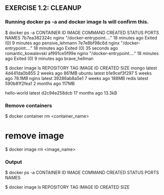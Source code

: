 ## EXERCISE 1.2: CLEANUP 

### Running docker ps -a and docker image ls will confirm this.
$ docker ps -a
CONTAINER ID   IMAGE     COMMAND                  CREATED          STATUS                      PORTS     NAMES
7b7ea382324c   nginx     "/docker-entrypoint.…"   18 minutes ago   Exited (0) 9 minutes ago              pensive_lehmann
7e7e8bf98c6d   nginx     "/docker-entrypoint.…"   18 minutes ago   Exited (0) 35 seconds ago             romantic_kowalevski
af991ce5f99e   nginx     "/docker-entrypoint.…"   18 minutes ago   Exited (0) 9 minutes ago              brave_hellman

$ docker image ls
REPOSITORY    TAG       IMAGE ID       CREATED         SIZE
mongo         latest    4d441da0b855   2 weeks ago     861MB
ubuntu        latest    b1e9cef3f297   5 weeks ago     78.1MB
nginx         latest    39286ab8a5e1   7 weeks ago     188MB
redis         latest    590b81f2fea1   2 months ago    117MB

hello-world   latest    d2c94e258dcb   17 months ago   13.3kB

### Remove containers
$ docker container rm <container_name>
# remove image
$ docker image rm <image_name>

### Output
$ docker ps -a
CONTAINER ID   IMAGE     COMMAND   CREATED   STATUS    PORTS     NAMES

$ docker image ls
REPOSITORY   TAG       IMAGE ID   CREATED   SIZE

